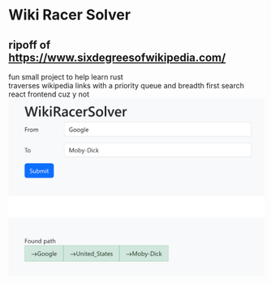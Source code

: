 # Wiki Racer Solver
## ripoff of https://www.sixdegreesofwikipedia.com/
fun small project to help learn rust\
traverses wikipedia links with a priority queue and breadth first search\
react frontend cuz y not\
![holy smokes it works](/images/res.png)